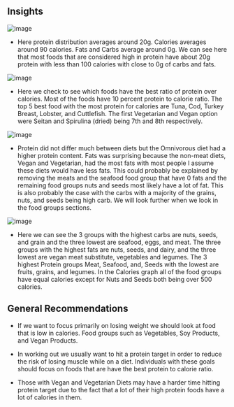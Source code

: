  ## Insights
 
 ![image](https://user-images.githubusercontent.com/112991083/219508863-c4481855-9745-4079-b282-8807450ec6c3.png)
* Here protein distribution averages around 20g. Calories averages around 90 calories. Fats and Carbs average around 0g. We can see here that most foods that are considered high in protein have about 20g protein with less than 100 calories with close to 0g of carbs and fats.

![image](https://user-images.githubusercontent.com/112991083/219509264-d2eec0a7-9d3a-423d-955b-7d33eedcd2e6.png)
* Here we check to see which foods have the best ratio of protein over calories. Most of the foods have 10 percent protein to calorie ratio. The top 5 best food with the most protein for calories are Tuna, Cod, Turkey Breast, Lobster, and Cuttlefish. The first Vegetarian and Vegan option were Seitan and Spirulina (dried) being 7th and 8th respectively.

 ![image](https://user-images.githubusercontent.com/112991083/219509193-0ca30110-a31e-44de-8b56-b707c878fd2d.png)
* Protein did not differ much between diets but the Omnivorous diet had a higher protein content. Fats was surprising because the non-meat diets, Vegan and Vegetarian, had the most fats with most people I assume these diets would have less fats. This could probably be explained by removing the meats and the seafood food group that have 0 fats and the remaining food groups nuts and seeds most likely have a lot of fat. This is also probably the case with the carbs with a majority of the grains, nuts, and seeds being high carb. We will look further when we look in the food groups sections.

![image](https://user-images.githubusercontent.com/112991083/219509342-8bc7d2ea-4c8d-4a0e-a3c3-7c0b913a0f25.png)
* Here we can see the 3 groups with the highest carbs are nuts, seeds, and grain and the three lowest are seafood, eggs, and meat. The three groups with the highest fats are nuts, seeds, and dairy, and the three lowest are vegan meat substitute, vegetables and legumes. The 3 highest Protein groups Meat, Seafood, and, Seeds with the lowest are fruits, grains, and legumes. In the Calories graph all of the food groups have equal calories except for Nuts and Seeds both being over 500 calories.

## General Recommendations
* If we want to focus primarily on losing weight we should look at food that is low in calories. Food groups such as Vegetables, Soy Products, and Vegan Products.

* In working out we usually want to hit a protein target in order to reduce the risk of losing muscle while on a diet. Individuals with these goals should focus on foods that are have the best protein to calorie ratio. 

* Those with Vegan and Vegetarian Diets may have a harder time hitting protein target due to the fact that a lot of their high protein foods have a lot of calories in them.


